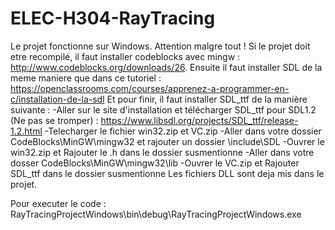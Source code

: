 ﻿# ELEC-H304-RayTracing
Le projet fonctionne sur Windows.
Attention malgre tout ! Si le projet doit etre recompilé, il faut installer codeblocks avec mingw : http://www.codeblocks.org/downloads/26.
Ensuite il faut installer SDL de la meme maniere que dans ce tutoriel : https://openclassrooms.com/courses/apprenez-a-programmer-en-c/installation-de-la-sdl
Et pour finir, il faut installer SDL_ttf de la manière suivante :
-Aller sur le site d'installation et télécharger SDL_ttf pour SDL1.2 (Ne pas se tromper) : https://www.libsdl.org/projects/SDL_ttf/release-1.2.html
-Telecharger le fichier win32.zip et VC.zip
-Aller dans votre dossier CodeBlocks\MinGW\mingw32 et rajouter un dossier \include\SDL
-Ouvrer le win32.zip et Rajouter le .h dans le dossier susmentionne
-Aller dans votre dosser CodeBlocks\MinGW\mingw32\lib
-Ouvrer le VC.zip et Rajouter SDL_ttf dans le dossier susmentionne
Les fichiers DLL sont deja mis dans le projet.

Pour executer le code : RayTracingProjectWindows\bin\debug\RayTracingProjectWindows.exe

